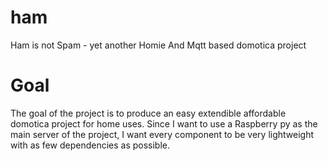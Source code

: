 # ham

Ham is not Spam - yet another Homie And Mqtt based domotica project

Goal
====
The goal of the project is to produce an easy extendible affordable domotica project for home uses.
Since I want to use a Raspberry py as the main server of the project, I want every component to be very lightweight with as few dependencies as possible.
